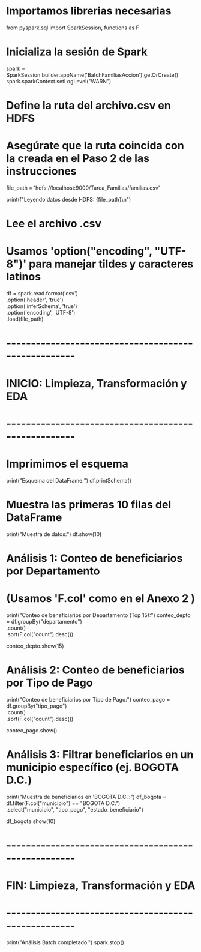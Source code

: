 # Importamos librerias necesarias 
from pyspark.sql import SparkSession, functions as F

# Inicializa la sesión de Spark 
spark = SparkSession.builder.appName('BatchFamiliasAccion').getOrCreate()
spark.sparkContext.setLogLevel("WARN")

# Define la ruta del archivo.csv en HDFS 
# Asegúrate que la ruta coincida con la creada en el Paso 2 de las instrucciones
file_path = 'hdfs://localhost:9000/Tarea_Familias/familias.csv'

print(f"Leyendo datos desde HDFS: {file_path}\n")

# Lee el archivo .csv 
# Usamos 'option("encoding", "UTF-8")' para manejar tildes y caracteres latinos
df = spark.read.format('csv') \
    .option('header', 'true') \
    .option('inferSchema', 'true') \
    .option('encoding', 'UTF-8') \
    .load(file_path)

# ----------------------------------------------------
# INICIO: Limpieza, Transformación y EDA
# ----------------------------------------------------

# Imprimimos el esquema 
print("Esquema del DataFrame:")
df.printSchema()

# Muestra las primeras 10 filas del DataFrame 
print("Muestra de datos:")
df.show(10)

# Análisis 1: Conteo de beneficiarios por Departamento
# (Usamos 'F.col' como en el Anexo 2 )
print("Conteo de beneficiarios por Departamento (Top 15):")
conteo_depto = df.groupBy("departamento") \
    .count() \
    .sort(F.col("count").desc())

conteo_depto.show(15)

# Análisis 2: Conteo de beneficiarios por Tipo de Pago
print("Conteo de beneficiarios por Tipo de Pago:")
conteo_pago = df.groupBy("tipo_pago") \
    .count() \
    .sort(F.col("count").desc())

conteo_pago.show()

# Análisis 3: Filtrar beneficiarios en un municipio específico (ej. BOGOTA D.C.)
print("Muestra de beneficiarios en 'BOGOTA D.C.':")
df_bogota = df.filter(F.col("municipio") == "BOGOTA D.C.") \
    .select("municipio", "tipo_pago", "estado_beneficiario")

df_bogota.show(10)

# ----------------------------------------------------
# FIN: Limpieza, Transformación y EDA
# ----------------------------------------------------

print("Análisis Batch completado.")
spark.stop()
